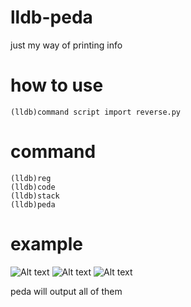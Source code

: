 # lldb-peda
just my way of printing info

# how to use
```
(lldb)command script import reverse.py
```

# command
```
(lldb)reg
(lldb)code
(lldb)stack
(lldb)peda
```

# example

![Alt text](https://github.com/ryaoi/lldb-peda/blob/master/reg.png "Register")
![Alt text](https://github.com/ryaoi/lldb-peda/blob/master/code.png "Code")
![Alt text](https://github.com/ryaoi/lldb-peda/blob/master/stack.png "Stack")

peda will output all of them
